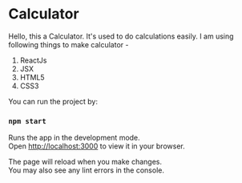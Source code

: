 # Calculator
Hello, this a Calculator. It's used to do calculations easily.
I am  using following things to make calculator -
1. ReactJs
3. JSX
2. HTML5
1. CSS3

You can run the project by:

### `npm start`

Runs the app in the development mode.\
Open [http://localhost:3000](http://localhost:3000) to view it in your browser.

The page will reload when you make changes.\
You may also see any lint errors in the console.
